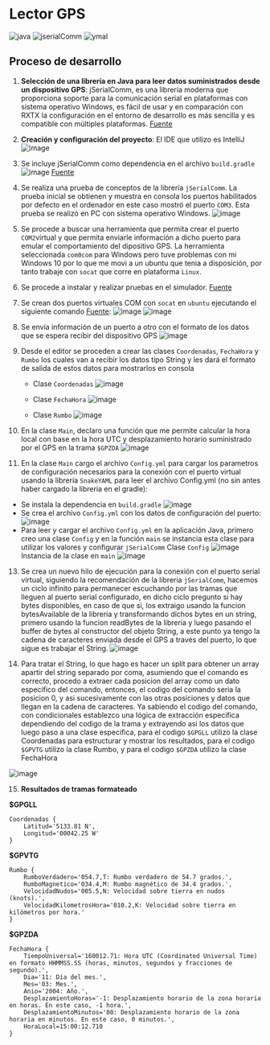 # Lector GPS 
<div>
  <img src="https://img.shields.io/badge/Java-ED8B00?style=for-the-badge&logo=java&logoColor=white" alt="java">
  <img src="https://img.shields.io/badge/JSerialComm-83D98C?style=for-the-badge&logo=java&logoColor=white" alt="jserialComm">
  <img src="https://img.shields.io/badge/SnakeYMAL-8871BC?style=for-the-badge&logo=java&logoColor=white" alt="ymal">
</div>

## Proceso de desarrollo
1. **Selección de una librería en Java para leer datos suministrados desde un dispositivo GPS**:
jSerialComm, es una librería moderna que proporciona soporte para la comunicación serial en plataformas con sistema operativo Windows, es fácil de usar y en comparación con RXTX la configuración en el entorno de desarrollo es más sencilla y es compatible con múltiples plataformas. <a href="https://philstories.medium.com/the-landscape-of-serial-communication-with-java-in-2021-com-ports-c5d9741aa263">Fuente</a>
2. **Creación y configuración del proyecto**: El IDE que utilizo es IntelliJ
   ![image](https://github.com/WhitneySt/gps-reader/assets/98284374/8fdf227a-fb0e-4325-a263-27dc5cc223ba)
3. Se incluye jSerialComm como dependencia en el archivo  `build.gradle`
   ![image](https://github.com/WhitneySt/gps-reader/assets/98284374/e4061862-697f-4ce5-9926-9897c12719e4)
   <a href="https://fazecast.github.io/jSerialComm/">Fuente</a>
4. Se realiza una prueba de conceptos de la librería `jSerialComm`. La prueba inicial se obtienen y muestra en consola los puertos habilitados por defecto en el ordenador en este caso mostró el puerto `COM3`. Esta prueba se realizó en PC con sistema operativo Windows.
   ![image](https://github.com/WhitneySt/gps-reader/assets/98284374/daded2ee-1585-44ca-8604-d5e43fc8203f)
5. Se procede a buscar una herramienta que permita crear el puerto `COM2`virtual y que permita enviarle información a dicho puerto para emular el comportamiento del dipositivo GPS. La herramienta seleccionada `com0com` para Windows pero tuve problemas con mi Windows 10 por lo que me movi a un ubuntu que tenia a disposición, por tanto trabaje con `socat` que corre en plataforma `Linux`.
6. Se procede a instalar y realizar pruebas en el simulador. <a href="https://www.baeldung.com/linux/socat-command">Fuente</a>
7. Se crean dos puertos virtuales COM con `socat` en `ubuntu` ejecutando el siguiente comando <a href="https://www.baeldung.com/linux/make-virtual-serial-port#2-create-simple-virtual-serial-port">Fuente</a>:
   ![image](https://github.com/WhitneySt/gps-reader/assets/98284374/b840ec7c-461b-4a1b-a90c-0a16ea72488b)
   ![image](https://github.com/WhitneySt/gps-reader/assets/98284374/41ba8e4d-8c06-469e-866e-01045240e237)

9. Se envía información de un puerto a otro con el formato de los datos que se espera recibir del dispositivo GPS
   ![image](https://github.com/WhitneySt/gps-reader/assets/98284374/a83dfc6f-50c9-4fcf-9026-b7937833a832)
10. Desde el editor se proceden a crear las clases `Coordenadas`, `FechaHora` y `Rumbo` los cuales van a recibir los datos tipo String y les dará el formato de salida de estos datos para mostrarlos en consola
    - Clase `Coordenadas`
      ![image](https://github.com/WhitneySt/gps-reader/assets/98284374/b11b40a3-2f5b-4de9-a417-a76dcce19026)

    - Clase `FechaHora`
      ![image](https://github.com/WhitneySt/gps-reader/assets/98284374/682083f3-971d-472f-9b8f-78fa522af5cd)

    - Clase `Rumbo`
      ![image](https://github.com/WhitneySt/gps-reader/assets/98284374/356f8603-c18f-4a0c-81c5-91343cdf85c6)
11. En la clase `Main`, declaro una función que me permite calcular la hora local con base en la hora UTC y desplazamiento horario suministrado por el GPS en la trama `$GPZDA`
   ![image](https://github.com/WhitneySt/gps-reader/assets/98284374/6762bbaa-da51-4237-826d-f7e15f17abec)
12. En la clase `Main` cargo el archivo `Config.yml` para cargar los parametros de configuración necesarios para la conexión con el puerto virtual usando la librería `SnakeYAML` para leer el archivo Config.yml (no sin antes haber cargado la libreria en el gradle):
  - Se instala la dependencia en `build.gradle`
    ![image](https://github.com/WhitneySt/gps-reader/assets/98284374/36fa738f-90e7-4360-867d-ac432b9bfab3)
 - Se crea el archivo `Config.yml` con los datos de configuración del puerto:
   ![image](https://github.com/WhitneySt/gps-reader/assets/98284374/90b88437-f457-4809-903a-c7d6fef8b28f)
 - Para leer y cargar el archivo `Config.yml` en la aplicación Java, primero creo una clase `Config` y en la función `main` se instancia esta clase para utilizar los valores y configurar `jSerialComm`
       Clase `Config`
         ![image](https://github.com/WhitneySt/gps-reader/assets/98284374/0dbf3cf3-2d16-49df-8b71-f19c35534c6a)
Instancia de la clase en `main`
         ![image](https://github.com/WhitneySt/gps-reader/assets/98284374/9d459cdd-93c8-4bd3-8a10-6a082b27d502)
   
13. Se crea un nuevo hilo de ejecución para la conexión con el puerto serial virtual, siguiendo la recomendación de la libreria `jSerialComm`, hacemos un ciclo infinito para permanecer escuchando por las tramas que lleguen al puerto serial configurado, en dicho ciclo pregunto si hay bytes disponibles, en caso de que si, los extraigo usando la funcion bytesAvailable de la libreria y transformando dichos bytes en un string, primero usando la funcion readBytes de la libreria y luego pasando el buffer de bytes al constructor del objeto String, a este punto ya tengo la cadena de caracteres enviada desde el GPS a través del puerto, lo que sigue es trabajar el String.
![image](https://github.com/WhitneySt/gps-reader/assets/98284374/ad1c7fed-a7f8-4416-b666-86aa5acbf2c0)

14. Para tratar el String, lo que hago es hacer un split para obtener un array apartir del string separado por coma, asumiendo que el comando es correcto, procedo a extraer cada posicion del array como un dato especifico del comando, entonces, el codigo del comando seria la posicion 0, y asi sucesivamente con las otras posiciones y datos que llegan en la cadena de caracteres. Ya sabiendo el codigo del comando, con condicionales establezco una lógica de extracción especifica dependiendo del codigo de la trama y extrayendo asi los datos que luego paso a una clase especifica, para el codigo `$GPGLL` utilizo la clase Coordenadas para estructurar y mostrar los resultados, para el codigo `$GPVTG` utilizo la clase Rumbo, y para el codigo `$GPZDA` utilizo la clase FechaHora

![image](https://github.com/WhitneySt/gps-reader/assets/98284374/e6328df1-0341-4e1b-869e-bbaf357360c8)

15. **Resultados de tramas formateado**

**$GPGLL**
```
Coordenadas {
    Latitud='5133.81 N', 
    Longitud='00042.25 W'
}
```

**$GPVTG**
```
Rumbo {
    RumboVerdadero='054.7,T: Rumbo verdadero de 54.7 grados.', 
    RumboMagnetico='034.4,M: Rumbo magnético de 34.4 grados.', 
    VelocidadNudos='005.5,N: Velocidad sobre tierra en nudos (knots).', 
    VelocidadKilometrosHora='010.2,K: Velocidad sobre tierra en kilómetros por hora.'
}
```

**$GPZDA**
```
FechaHora {
    TiempoUniversal='160012.71: Hora UTC (Coordinated Universal Time) en formato HHMMSS.SS (horas, minutos, segundos y fracciones de segundo).', 
    Dia='11: Día del mes.', 
    Mes='03: Mes.', 
    Anio='2004: Año.', 
    DesplazamientoHoras='-1: Desplazamiento horario de la zona horaria en horas. En este caso, -1 hora.', 
    DesplazamientoMinutos='00: Desplazamiento horario de la zona horaria en minutos. En este caso, 0 minutos.',
    HoraLocal=15:00:12.710
}
```

